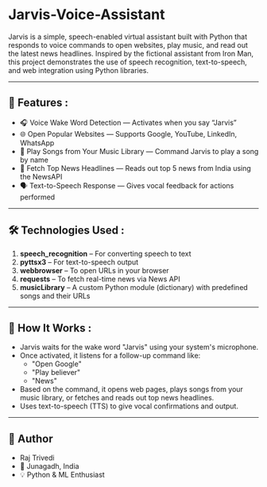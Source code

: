 # **Jarvis-Voice-Assistant**
Jarvis is a simple, speech-enabled virtual assistant built with Python that responds to voice commands to open websites, play music, and read out the latest news headlines. Inspired by the fictional assistant from Iron Man, this project demonstrates the use of speech recognition, text-to-speech, and web integration using Python libraries.

---

## **🚀 Features :**
 - 🎧 Voice Wake Word Detection — Activates when you say “Jarvis”
 - 🌐 Open Popular Websites — Supports Google, YouTube, LinkedIn, WhatsApp
 - 🎵 Play Songs from Your Music Library — Command Jarvis to play a song by name
 - 📰 Fetch Top News Headlines — Reads out top 5 news from India using the NewsAPI
 - 🗣️ Text-to-Speech Response — Gives vocal feedback for actions performed

---

## **🛠️ Technologies Used :**
  1. **speech_recognition** – For converting speech to text
  2. **pyttsx3** – For text-to-speech output
  3. **webbrowser** – To open URLs in your browser
  4. **requests** – To fetch real-time news via News API
  5. **musicLibrary** – A custom Python module (dictionary) with predefined songs and their URLs

---

## **🧠 How It Works :**
 - Jarvis waits for the wake word "Jarvis" using your system's microphone.
 - Once activated, it listens for a follow-up command like:
     - "Open Google"
     - "Play believer"
     - "News"
- Based on the command, it opens web pages, plays songs from your music library, or fetches and reads out top news headlines.
- Uses text-to-speech (TTS) to give vocal confirmations and output.

---

## **👤 Author**
 - Raj Trivedi
  - 📍 Junagadh, India
  - 💡 Python & ML Enthusiast
